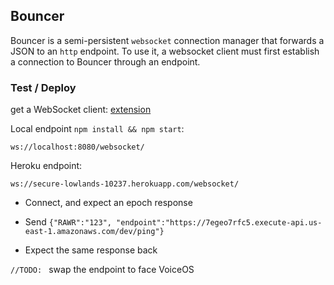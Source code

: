 ## Bouncer

Bouncer is a semi-persistent `websocket` connection manager that forwards a JSON to an `http` endpoint. To use it, a websocket client must first establish a connection to Bouncer through an endpoint.

### Test / Deploy

get a WebSocket client: [extension](https://chrome.google.com/webstore/detail/simple-websocket-client/pfdhoblngboilpfeibdedpjgfnlcodoo/related?hl=en)

Local endpoint `npm install && npm start`:
```
ws://localhost:8080/websocket/
```

Heroku endpoint:
```
ws://secure-lowlands-10237.herokuapp.com/websocket/
```

- Connect, and expect an epoch response

- Send `{"RAWR":"123", "endpoint":"https://7egeo7rfc5.execute-api.us-east-1.amazonaws.com/dev/ping"}`

- Expect the same response back

`//TODO: ` swap the endpoint to face VoiceOS
